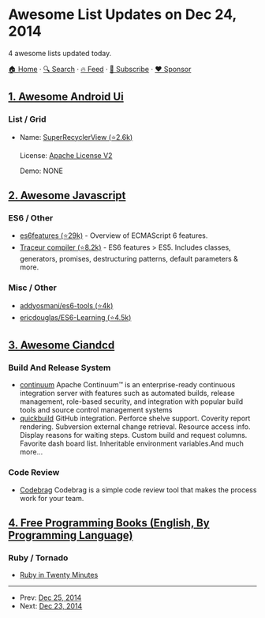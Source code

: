 # Awesome List Updates on Dec 24, 2014

4 awesome lists updated today.

[🏠 Home](/README.md) · [🔍 Search](https://www.trackawesomelist.com/search/) · [🔥 Feed](https://www.trackawesomelist.com/rss.xml) · [📮 Subscribe](https://trackawesomelist.us17.list-manage.com/subscribe?u=d2f0117aa829c83a63ec63c2f&id=36a103854c) · [❤️  Sponsor](https://github.com/sponsors/theowenyoung)



## [1. Awesome Android Ui](/content/wasabeef/awesome-android-ui/README.md)

### List / Grid

- Name: [SuperRecyclerView (⭐2.6k)](https://github.com/Malinskiy/SuperRecyclerView)

  License: [Apache License V2](https://www.apache.org/licenses/LICENSE-2.0)

  Demo: NONE



## [2. Awesome Javascript](/content/sorrycc/awesome-javascript/README.md)

### ES6 / Other

*   [es6features (⭐29k)](https://github.com/lukehoban/es6features) - Overview of ECMAScript 6 features.
*   [Traceur compiler (⭐8.2k)](https://github.com/google/traceur-compiler) - ES6 features > ES5. Includes classes, generators, promises, destructuring patterns, default parameters & more.

### Misc / Other

*   [addyosmani/es6-tools (⭐4k)](https://github.com/addyosmani/es6-tools)
*   [ericdouglas/ES6-Learning (⭐4.5k)](https://github.com/ericdouglas/ES6-Learning)

## [3. Awesome Ciandcd](/content/cicdops/awesome-ciandcd/README.md)

### Build And Release System

*   [continuum](http://continuum.apache.org/) Apache Continuum™ is an enterprise-ready continuous integration server with features such as automated builds, release management, role-based security, and integration with popular build tools and source control management systems
*   [quickbuild](http://www.pmease.com/)  GitHub integration. Perforce shelve support. Coverity report rendering. Subversion external change retrieval. Resource access info. Display reasons for waiting steps. Custom build and request columns. Favorite dash board list. Inheritable environment variables.And much more...

### Code Review

*   [Codebrag](http://www.codebrag.com/)  Codebrag is a simple code review tool that makes the process work for your team.

## [4. Free Programming Books (English, By Programming Language)](/content/EbookFoundation/free-programming-books/README.md)

### Ruby / Tornado

*   [Ruby in Twenty Minutes](https://www.ruby-lang.org/en/documentation/quickstart/)

---

- Prev: [Dec 25, 2014](/content/2014/12/25/README.md)
- Next: [Dec 23, 2014](/content/2014/12/23/README.md)